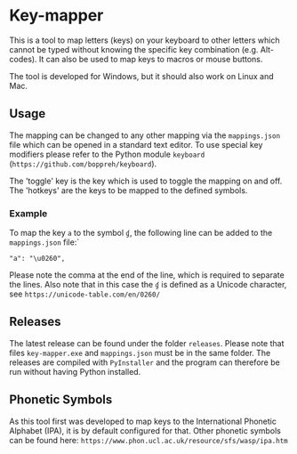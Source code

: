 # Key-mapper

This is a tool to map letters (keys) on your keyboard to other letters which cannot be typed without knowing the specific key combination (e.g. Alt-codes). It can also be used to map keys to macros or mouse buttons.

The tool is developed for Windows, but it should also work on Linux and Mac.

## Usage

The mapping can be changed to any other mapping via the `mappings.json` file which can be opened in a standard text editor. To use special key modifiers please refer to the Python module `keyboard` (`https://github.com/boppreh/keyboard`).

The 'toggle' key is the key which is used to toggle the mapping on and off. The 'hotkeys' are the keys to be mapped to the defined symbols.

### Example

To map the key `a` to the symbol `ɠ`, the following line can be added to the `mappings.json` file:`

`"a": "\u0260",`

Please note the comma at the end of the line, which is required to separate the lines. Also note that in this case the `ɠ` is defined as a Unicode character, see `https://unicode-table.com/en/0260/`

## Releases

The latest release can be found under the folder `releases`. Please note that files `key-mapper.exe` and `mappings.json` must be in the same folder.
The releases are compiled with `PyInstaller` and the program can therefore be run without having Python installed.

## Phonetic Symbols

As this tool first was developed to map keys to the International Phonetic Alphabet (IPA), it is by default configured for that. Other phonetic symbols can be found here: `https://www.phon.ucl.ac.uk/resource/sfs/wasp/ipa.htm`
